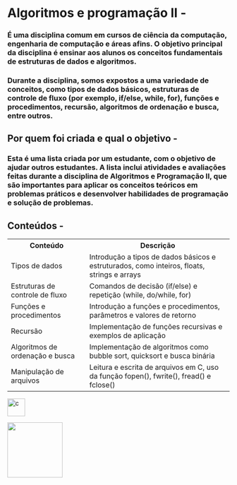 # Algoritmos e programação II - 
### É uma disciplina comum em cursos de ciência da computação, engenharia de computação e áreas afins. O objetivo principal da disciplina é ensinar aos alunos os conceitos fundamentais de estruturas de dados e algoritmos.

### Durante a disciplina, somos expostos a uma variedade de conceitos, como tipos de dados básicos, estruturas de controle de fluxo (por exemplo, if/else, while, for), funções e procedimentos, recursão, algoritmos de ordenação e busca, entre outros.

## Por quem foi criada e qual o objetivo - 
### Esta é uma lista criada por um estudante, com o objetivo de ajudar outros estudantes. A lista inclui atividades e avaliações feitas durante a disciplina de Algoritmos e Programação II, que são importantes para aplicar os conceitos teóricos em problemas práticos e desenvolver habilidades de programação e solução de problemas.

## Conteúdos - 

<table>
  <tr>
    <th>Conteúdo</th>
    <th>Descrição</th>
  </tr>
  <tr>
    <td>Tipos de dados</td>
    <td>Introdução a tipos de dados básicos e estruturados, como inteiros, floats, strings e arrays</td>
  </tr>
  <tr>
    <td>Estruturas de controle de fluxo</td>
    <td>Comandos de decisão (if/else) e repetição (while, do/while, for)</td>
  </tr>
  <tr>
    <td>Funções e procedimentos</td>
    <td>Introdução a funções e procedimentos, parâmetros e valores de retorno</td>
  </tr>
  <tr>
    <td>Recursão</td>
    <td>Implementação de funções recursivas e exemplos de aplicação</td>
  </tr>
  <tr>
    <td>Algoritmos de ordenação e busca</td>
    <td>Implementação de algoritmos como bubble sort, quicksort e busca binária</td>
  </tr>
  <tr>
    <td>Manipulação de arquivos</td>
    <td>Leitura e escrita de arquivos em C, uso da função fopen(), fwrite(), fread() e fclose()</td>
  </tr>
</table>

 <p align = "">
  <img src="https://cdn.jsdelivr.net/gh/devicons/devicon/icons/c/c-plain.svg" alt="c" width="40" height="40"/>
 </p>

<img src="https://img.shields.io/badge/M%C3%A9dia%20Final%3A-8.3-blue" width="125">
